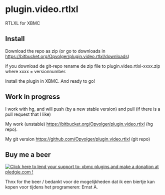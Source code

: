 plugin.video.rtlxl
==================

RTLXL for XBMC

Install
-------
Download the repo as zip (or go to downloads in https://bitbucket.org/Opvolger/plugin.video.rtlxl/downloads)

if you download de git-repo rename de zip file to plugin.video.rtlxl-xxxx.zip where xxxx = versionnumber.

Install the plugin in XBMC. And ready to go!


Work in progress
----------------
I work with hg, and will push (by a new stable version) and pull (if there is a pull request that I like)

My work (unstable) https://bitbucket.org/Opvolger/plugin.video.rtlxl (hg repo).

My git version https://github.com/Opvolger/plugin.video.rtlxl (git repo)

Buy me a beer
--------------
<a href='https://pledgie.com/campaigns/25788'><img alt='Click here to lend your support to: xbmc plugins and make a donation at pledgie.com !' src='https://pledgie.com/campaigns/25788.png?skin_name=chrome' border='0' ></a>

Thnx for the beer / bedankt voor de mogelijkheden dat ik een biertje kan kopen voor tijdens het programeren:
Ernst A.
